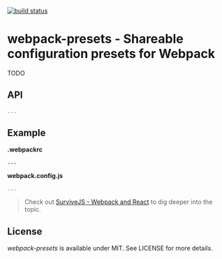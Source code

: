 [![build status](https://secure.travis-ci.org/survivejs/webpack-presets.png)](http://travis-ci.org/survivejs/webpack-presets)
# webpack-presets - Shareable configuration presets for Webpack

TODO

## API

```javascript
...
```

## Example

**.webpackrc**

```json
...
```

**webpack.config.js**

```javascript
...
```

> Check out [SurviveJS - Webpack and React](http://survivejs.com/) to dig deeper into the topic.

## License

*webpack-presets* is available under MIT. See LICENSE for more details.
